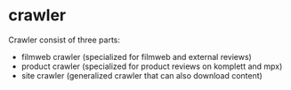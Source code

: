 crawler
=======

Crawler
consist of three parts:
- filmweb crawler (specialized for filmweb and external reviews)
- product crawler (specialized for product reviews on komplett and mpx)
- site crawler (generalized crawler that can also download content)